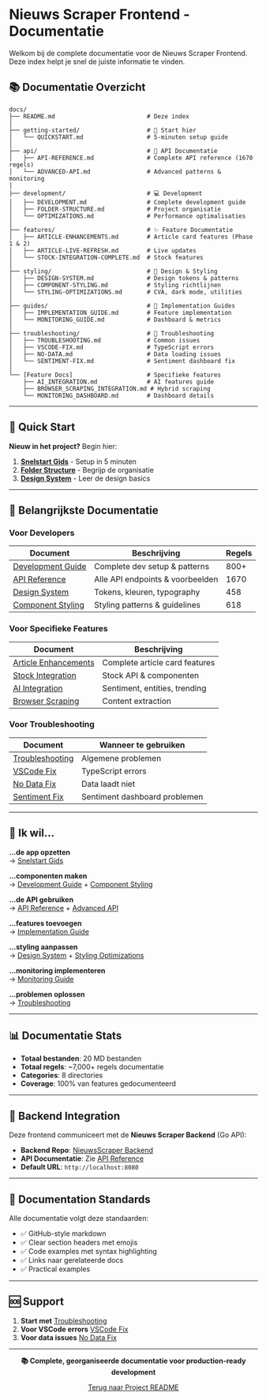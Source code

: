 # Nieuws Scraper Frontend - Documentatie

Welkom bij de complete documentatie voor de Nieuws Scraper Frontend. Deze index helpt je snel de juiste informatie te vinden.

## 📚 Documentatie Overzicht

```
docs/
├── README.md                          # Deze index
│
├── getting-started/                   # 🚀 Start hier
│   └── QUICKSTART.md                  # 5-minuten setup guide
│
├── api/                               # 🔌 API Documentatie
│   ├── API-REFERENCE.md               # Complete API reference (1670 regels)
│   └── ADVANCED-API.md                # Advanced patterns & monitoring
│
├── development/                       # 💻 Development
│   ├── DEVELOPMENT.md                 # Complete development guide
│   ├── FOLDER-STRUCTURE.md            # Project organisatie
│   └── OPTIMIZATIONS.md               # Performance optimalisaties
│
├── features/                          # ✨ Feature Documentatie
│   ├── ARTICLE-ENHANCEMENTS.md        # Article card features (Phase 1 & 2)
│   ├── ARTICLE-LIVE-REFRESH.md        # Live updates
│   └── STOCK-INTEGRATION-COMPLETE.md  # Stock features
│
├── styling/                           # 🎨 Design & Styling
│   ├── DESIGN-SYSTEM.md               # Design tokens & patterns
│   ├── COMPONENT-STYLING.md           # Styling richtlijnen
│   └── STYLING-OPTIMIZATIONS.md       # CVA, dark mode, utilities
│
├── guides/                            # 📖 Implementation Guides
│   ├── IMPLEMENTATION_GUIDE.md        # Feature implementation
│   └── MONITORING_GUIDE.md            # Dashboard & metrics
│
├── troubleshooting/                   # 🔧 Troubleshooting
│   ├── TROUBLESHOOTING.md             # Common issues
│   ├── VSCODE-FIX.md                  # TypeScript errors
│   ├── NO-DATA.md                     # Data loading issues
│   └── SENTIMENT-FIX.md               # Sentiment dashboard fix
│
└── [Feature Docs]                     # Specifieke features
    ├── AI_INTEGRATION.md              # AI features guide
    ├── BROWSER_SCRAPING_INTEGRATION.md # Hybrid scraping
    └── MONITORING_DASHBOARD.md        # Dashboard details
```

---

## 🚀 Quick Start

**Nieuw in het project?** Begin hier:

1. **[Snelstart Gids](getting-started/QUICKSTART.md)** - Setup in 5 minuten
2. **[Folder Structure](development/FOLDER-STRUCTURE.md)** - Begrijp de organisatie
3. **[Design System](styling/DESIGN-SYSTEM.md)** - Leer de design basics

---

## 📖 Belangrijkste Documentatie

### Voor Developers

| Document | Beschrijving | Regels |
|----------|--------------|--------|
| [Development Guide](development/DEVELOPMENT.md) | Complete dev setup & patterns | 800+ |
| [API Reference](api/API-REFERENCE.md) | Alle API endpoints & voorbeelden | 1670 |
| [Design System](styling/DESIGN-SYSTEM.md) | Tokens, kleuren, typography | 458 |
| [Component Styling](styling/COMPONENT-STYLING.md) | Styling patterns & guidelines | 618 |

### Voor Specifieke Features

| Document | Beschrijving |
|----------|--------------|
| [Article Enhancements](features/ARTICLE-ENHANCEMENTS.md) | Complete article card features |
| [Stock Integration](features/STOCK-INTEGRATION-COMPLETE.md) | Stock API & componenten |
| [AI Integration](AI_INTEGRATION.md) | Sentiment, entities, trending |
| [Browser Scraping](BROWSER_SCRAPING_INTEGRATION.md) | Content extraction |

### Voor Troubleshooting

| Document | Wanneer te gebruiken |
|----------|---------------------|
| [Troubleshooting](troubleshooting/TROUBLESHOOTING.md) | Algemene problemen |
| [VSCode Fix](troubleshooting/VSCODE-FIX.md) | TypeScript errors |
| [No Data Fix](troubleshooting/NO-DATA.md) | Data laadt niet |
| [Sentiment Fix](troubleshooting/SENTIMENT-FIX.md) | Sentiment dashboard problemen |

---

## 🎯 Ik wil...

**...de app opzetten**  
→ [Snelstart Gids](getting-started/QUICKSTART.md)

**...componenten maken**  
→ [Development Guide](development/DEVELOPMENT.md) + [Component Styling](styling/COMPONENT-STYLING.md)

**...de API gebruiken**  
→ [API Reference](api/API-REFERENCE.md) + [Advanced API](api/ADVANCED-API.md)

**...features toevoegen**  
→ [Implementation Guide](guides/IMPLEMENTATION_GUIDE.md)

**...styling aanpassen**  
→ [Design System](styling/DESIGN-SYSTEM.md) + [Styling Optimizations](styling/STYLING-OPTIMIZATIONS.md)

**...monitoring implementeren**  
→ [Monitoring Guide](guides/MONITORING_GUIDE.md)

**...problemen oplossen**  
→ [Troubleshooting](troubleshooting/)

---

## 📊 Documentatie Stats

- **Totaal bestanden**: 20 MD bestanden
- **Totaal regels**: ~7,000+ regels documentatie
- **Categories**: 8 directories
- **Coverage**: 100% van features gedocumenteerd

---

## 🔗 Backend Integration

Deze frontend communiceert met de **Nieuws Scraper Backend** (Go API):
- **Backend Repo**: [NieuwsScraper Backend](https://github.com/Jeffreasy/NieuwsScraper)
- **API Documentatie**: Zie [API Reference](api/API-REFERENCE.md)
- **Default URL**: `http://localhost:8080`

---

## 📝 Documentation Standards

Alle documentatie volgt deze standaarden:
- ✅ GitHub-style markdown
- ✅ Clear section headers met emojis
- ✅ Code examples met syntax highlighting
- ✅ Links naar gerelateerde docs
- ✅ Practical examples

---

## 🆘 Support

1. **Start met** [Troubleshooting](troubleshooting/TROUBLESHOOTING.md)
2. **Voor VSCode errors** [VSCode Fix](troubleshooting/VSCODE-FIX.md)
3. **Voor data issues** [No Data Fix](troubleshooting/NO-DATA.md)

---

<div align="center">

**📚 Complete, georganiseerde documentatie voor production-ready development**

[Terug naar Project README](../README.md)

</div>